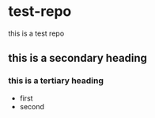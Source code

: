 # test-repo
this is a test repo
## this is a secondary heading
### this is a tertiary heading
* first
* second

